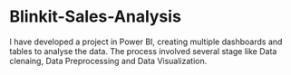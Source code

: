 # Blinkit-Sales-Analysis
I have developed a project in Power BI, creating multiple dashboards and tables to analyse the data. The process involved several stage like Data clenaing, Data Preprocessing and Data Visualization.
